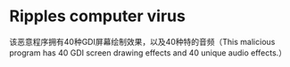 # Ripples computer virus
该恶意程序拥有40种GDI屏幕绘制效果，以及40种特的音频（This malicious program has 40 GDI screen drawing effects and 40 unique audio effects.）
